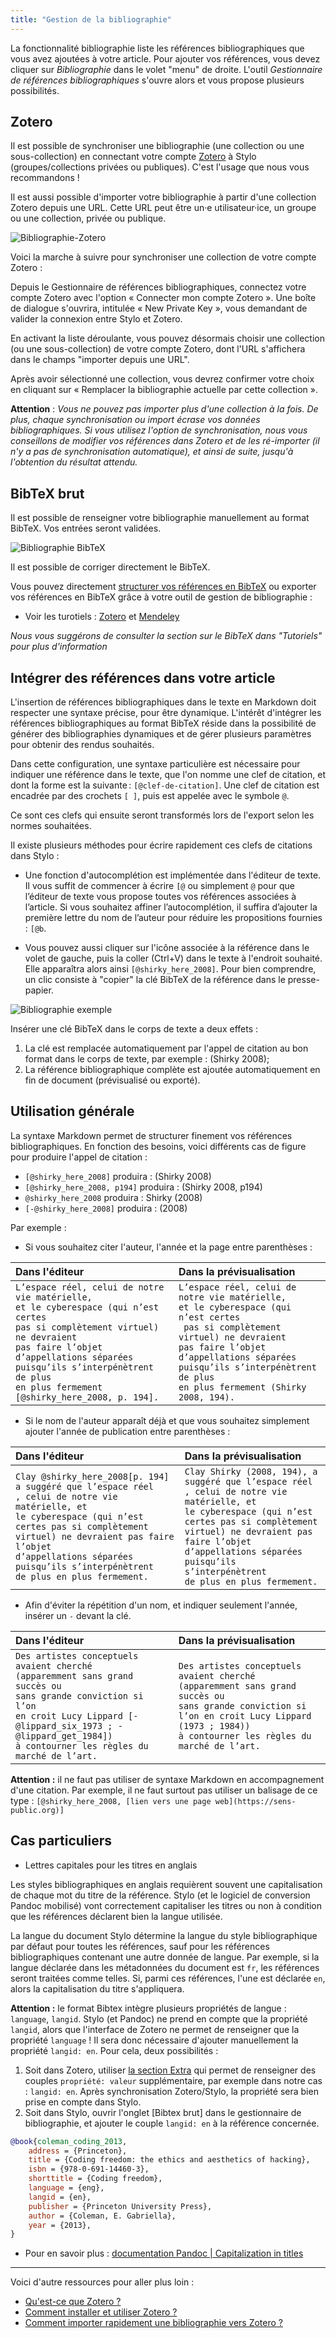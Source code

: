 ```yaml
---
title: "Gestion de la bibliographie"
---
```


La fonctionnalité bibliographie liste les références bibliographiques que vous avez ajoutées à votre article. Pour ajouter vos références, vous devez cliquer sur *Bibliographie* dans le volet "menu" de droite. L'outil *Gestionnaire de références bibliographiques* s'ouvre alors et vous propose plusieurs possibilités.

## Zotero

Il est possible de synchroniser une bibliographie (une collection ou une sous-collection) en connectant votre compte [Zotero](https://www.zotero.org/) à Stylo (groupes/collections privées ou publiques). C'est l'usage que nous vous recommandons ! 

Il est aussi possible d'importer votre bibliographie à partir d'une collection Zotero depuis une URL.
Cette URL peut être un·e utilisateur·ice, un groupe ou une collection, privée ou publique.

![Bibliographie-Zotero](/uploads/images/refonte_doc/biblio-zotero.png)

Voici la marche à suivre pour synchroniser une collection de votre compte Zotero :

Depuis le Gestionnaire de références bibliographiques, connectez votre compte Zotero avec l'option « Connecter mon compte Zotero ». Une boîte de dialogue s'ouvrira, intitulée « New Private Key », vous demandant de valider la connexion entre Stylo et Zotero.

En activant la liste déroulante, vous pouvez désormais choisir une collection (ou une sous-collection) de votre compte Zotero, dont l'URL s'affichera dans le champs "importer depuis une URL". 

Après avoir sélectionné une collection, vous devrez confirmer votre choix en cliquant sur « Remplacer la bibliographie actuelle par cette collection ».

**Attention** : *Vous ne pouvez pas importer plus d'une collection à la fois. De plus, chaque synchronisation ou import écrase vos données bibliographiques. Si vous utilisez l'option de synchronisation, nous vous conseillons de modifier vos références dans Zotero et de les ré-importer (il n'y a pas de synchronisation automatique), et ainsi de suite, jusqu'à l'obtention du résultat attendu.*

## BibTeX brut 

Il est possible de renseigner votre bibliographie manuellement au format BibTeX. Vos entrées seront validées.

![Bibliographie BibTeX](/uploads/images/refonte_doc/biblio-bibtex.png)

Il est possible de corriger directement le BibTeX. 

Vous pouvez directement [structurer vos références en BibTeX](http://www.andy-roberts.net/writing/latex/bibliographies) ou exporter vos références en BibTeX grâce à votre outil de gestion de bibliographie :

- Voir les turotiels : [Zotero](https://bib.umontreal.ca/en/citer/logiciels-bibliographiques/zotero/installer) et [Mendeley](https://libguides.usask.ca/c.php?g=218034&p=1446316)

*Nous vous suggérons de consulter la section sur le BibTeX dans "Tutoriels" pour plus d'information*

## Intégrer des références dans votre article

L'insertion de références bibliographiques dans le texte en Markdown doit respecter une syntaxe précise, pour être dynamique.
L'intérêt d'intégrer les références bibliographiques au format BibTeX réside dans la possibilité de générer des bibliographies dynamiques et de gérer plusieurs paramètres pour obtenir des rendus souhaités.

Dans cette configuration, une syntaxe particulière est nécessaire pour indiquer une référence dans le texte, que l'on nomme une clef de citation, et dont la forme est la suivante : `[@clef-de-citation]`.
Une clef de citation est encadrée par des crochets `[ ]`, puis est appelée avec le symbole `@`.

Ce sont ces clefs qui ensuite seront transformés lors de l'export selon les normes souhaitées.

Il existe plusieurs méthodes pour écrire rapidement ces clefs de citations dans Stylo :

- Une fonction d'autocomplétion est implémentée dans l'éditeur de texte. Il vous suffit de commencer à écrire `[@` ou simplement `@` pour que l’éditeur de texte vous propose toutes vos références associées à l’article. Si vous souhaitez affiner l’autocomplétion, il suffira d’ajouter la première lettre du nom de l’auteur pour réduire les propositions fournies : `[@b`.

- Vous pouvez aussi cliquer sur l'icône associée à la référence dans le volet de gauche, puis la coller (Ctrl+V) dans le texte à l'endroit souhaité. Elle apparaîtra alors ainsi `[@shirky_here_2008]`. Pour bien comprendre, un clic consiste à "copier" la clé BibTeX de la référence dans le presse-papier. 

![Bibliographie exemple](/uploads/images/refonte_doc/biblio-exemple.png)

Insérer une clé BibTeX dans le corps de texte a deux effets :

1. La clé est remplacée automatiquement par l'appel de citation au bon format dans le corps de texte, par exemple : (Shirky 2008);
2. La référence bibliographique complète est ajoutée automatiquement en fin de document (prévisualisé ou exporté).

## Utilisation générale

La syntaxe Markdown permet de structurer finement vos références bibliographiques. En fonction des besoins, voici différents cas de figure pour produire l'appel de citation :
- `[@shirky_here_2008]` produira : (Shirky 2008)
- `[@shirky_here_2008, p194]` produira : (Shirky 2008, p194)
- `@shirky_here_2008` produira : Shirky (2008)
- `[-@shirky_here_2008]` produira : (2008)

Par exemple :

- Si vous souhaitez citer l'auteur, l'année et la page entre parenthèses :

|Dans l'éditeur | Dans la prévisualisation|
|:--|:--|
|`L’espace réel, celui de notre vie matérielle,`<br/>`et le cyberespace (qui n’est certes`<br/>`pas si complètement virtuel) ne devraient`<br/>`pas faire l’objet d’appellations séparées`<br/>`puisqu’ils s’interpénètrent de plus`<br/>`en plus fermement [@shirky_here_2008, p. 194].` | `L’espace réel, celui de notre vie matérielle,`<br/>`et le cyberespace (qui n’est certes`<br/>` pas si complètement virtuel) ne devraient`<br/>`pas faire l’objet d’appellations séparées`<br/>`puisqu’ils s’interpénètrent de plus`<br/>`en plus fermement (Shirky 2008, 194).`|

- Si le nom de l'auteur apparaît déjà et que vous souhaitez simplement ajouter l'année de publication entre parenthèses :

|Dans l'éditeur | Dans la prévisualisation|
|:--|:--|
|`Clay @shirky_here_2008[p. 194] a suggéré que l’espace réel`<br/>`, celui de notre vie matérielle, et`<br/>`le cyberespace (qui n’est certes pas si complètement`<br/>`virtuel) ne devraient pas faire l’objet`<br/>`d’appellations séparées puisqu’ils s’interpénètrent `<br/>`de plus en plus fermement.` | `Clay Shirky (2008, 194), a suggéré que l’espace réel`<br/>`, celui de notre vie matérielle, et`<br/>`le cyberespace (qui n’est certes pas si complètement`<br/>`virtuel) ne devraient pas faire l’objet`<br/>`d’appellations séparées puisqu’ils s’interpénètrent`<br/>`de plus en plus fermement.`|

- Afin d'éviter la répétition d'un nom, et indiquer seulement l'année, insérer un `-` devant la clé.

|Dans l'éditeur | Dans la prévisualisation|
|:--|:--|
|`Des artistes conceptuels avaient cherché`<br/>`(apparemment sans grand succès ou`<br/>`sans grande conviction si l’on`<br/>`en croit Lucy Lippard [-@lippard_six_1973 ; -@lippard_get_1984])`<br/>`à contourner les règles du marché de l’art.` | `Des artistes conceptuels avaient cherché`<br/>`(apparemment sans grand succès ou`<br/>`sans grande conviction si l’on en croit Lucy Lippard (1973 ; 1984))`<br/>`à contourner les règles du marché de l’art.`|

**Attention :** il ne faut pas utiliser de syntaxe Markdown en accompagnement d'une citation. Par exemple, il ne faut surtout pas utiliser un balisage de ce type : `[@shirky_here_2008, [lien vers une page web](https://sens-public.org)]`

## Cas particuliers

- Lettres capitales pour les titres en anglais

Les styles bibliographiques en anglais requièrent souvent une capitalisation de chaque mot du titre de la référence. Stylo (et le logiciel de conversion Pandoc mobilisé) vont correctement capitaliser les titres ou non à condition que les références déclarent bien la langue utilisée. 

La langue du document Stylo détermine la langue du style bibliographique par défaut pour toutes les références, sauf pour les références bibliographiques contenant une autre donnée de langue. Par exemple, si la langue déclarée dans les métadonnées du document est `fr`, les références seront traitées comme telles. Si, parmi ces références, l'une est déclarée `en`, alors la capitalisation du titre s'appliquera.

**Attention :** le format Bibtex intègre plusieurs propriétés de langue : `language`, `langid`. Stylo (et Pandoc) ne prend en compte que la propriété `langid`, alors que l'interface de Zotero ne permet de renseigner que la propriété `language` ! Il sera donc nécessaire d'ajouter manuellement la propriété `langid: en`. Pour cela, deux possibilités : 

1. Soit dans Zotero, utiliser [la section Extra](https://www.zotero.org/support/kb/item_types_and_fields#citing_fields_from_extra) qui permet de renseigner des couples `propriété: valeur` supplémentaire, par exemple dans notre cas : `langid: en`. Après synchronisation Zotero/Stylo, la propriété sera bien prise en compte dans Stylo.
2. Soit dans Stylo, ouvrir l'onglet [Bibtex brut] dans le gestionnaire de bibliographie, et ajouter le couple `langid: en` à la référence concernée.   

```bibtex
@book{coleman_coding_2013,
	address = {Princeton},
	title = {Coding freedom: the ethics and aesthetics of hacking},
	isbn = {978-0-691-14460-3},
	shorttitle = {Coding freedom},
	language = {eng},
	langid = {en},
	publisher = {Princeton University Press},
	author = {Coleman, E. Gabriella},
	year = {2013},
}
```

- Pour en savoir plus : [documentation Pandoc | Capitalization in titles](https://pandoc.org/MANUAL.html#capitalization-in-titles)

---

Voici d'autre ressources pour aller plus loin :

- [Qu'est-ce que Zotero ?](http://editorialisation.org/ediwiki/index.php?title=Zotero)
- [Comment installer et utiliser Zotero ?](https://bib.umontreal.ca/citer/logiciels-bibliographiques/zotero/installer)
- [Comment importer rapidement une bibliographie vers Zotero ?](https://bib.umontreal.ca/citer/logiciels-bibliographiques/zotero/installer#h5o-13)
